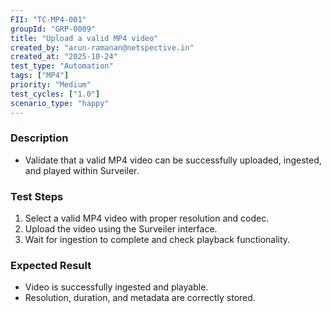 ```yaml
---
FII: "TC-MP4-001"
groupId: "GRP-0009"
title: "Upload a valid MP4 video"
created_by: "arun-ramanan@netspective.in"
created_at: "2025-10-24"
test_type: "Automation"
tags: ["MP4"]
priority: "Medium"
test_cycles: ["1.0"]
scenario_type: "happy"
---
```


### Description
- Validate that a valid MP4 video can be successfully uploaded, ingested, and played within Surveiler.

### Test Steps
1. Select a valid MP4 video with proper resolution and codec.  
2. Upload the video using the Surveiler interface.  
3. Wait for ingestion to complete and check playback functionality.

### Expected Result
- Video is successfully ingested and playable.  
- Resolution, duration, and metadata are correctly stored.
